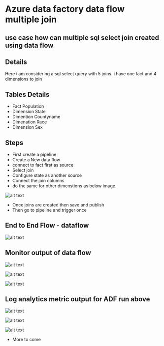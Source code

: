 # Azure data factory data flow multiple join

## use case how can multiple sql select join created using data flow

## Details

Here i am considering a sql select query with 5 joins. i have one fact and 4 dimensions to join

## Tables Details

- Fact Population
- Dimension State
- Dimention Countyname
- Dimenation Race
- Dimension Sex

## Steps

- First create a pipeline
- Create a New data flow
- connect to fact first as source
- Select join 
- Configure state as another source
- Connect the join columns
- do the same for other dimenstions as below image.

![alt text](https://github.com/balakreshnan/Samples2021/blob/main/Synapseworkspace/images/adfdataflow6.jpg "Service Health")

- Once joins are created then save and publish
- Then go to pipeline and trigger once


## End to End Flow - dataflow

![alt text](https://github.com/balakreshnan/Samples2021/blob/main/Synapseworkspace/images/adfdataflow2.jpg "Service Health")

## Monitor output of data flow

![alt text](https://github.com/balakreshnan/Samples2021/blob/main/Synapseworkspace/images/adfdataflow3.jpg "Service Health")

![alt text](https://github.com/balakreshnan/Samples2021/blob/main/Synapseworkspace/images/adfdataflow4.jpg "Service Health")

![alt text](https://github.com/balakreshnan/Samples2021/blob/main/Synapseworkspace/images/adfdataflow5.jpg "Service Health")

## Log analytics metric output for ADF run above

![alt text](https://github.com/balakreshnan/Samples2021/blob/main/Synapseworkspace/images/adfdataflow7.jpg "Service Health")

![alt text](https://github.com/balakreshnan/Samples2021/blob/main/Synapseworkspace/images/adfdataflow8.jpg "Service Health")

![alt text](https://github.com/balakreshnan/Samples2021/blob/main/Synapseworkspace/images/adfdataflow9.jpg "Service Health")

- More to come